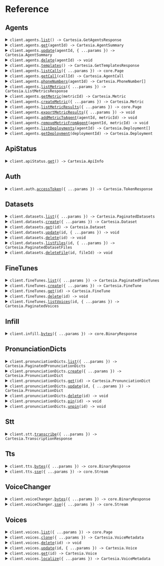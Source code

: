 # Reference

## Agents

<details><summary><code>client.agents.<a href="/src/api/resources/agents/client/Client.ts">list</a>() -> Cartesia.GetAgentsResponse</code></summary>
<dl>
<dd>

#### 📝 Description

<dl>
<dd>

<dl>
<dd>

Lists all agents associated with your account.

</dd>
</dl>
</dd>
</dl>

#### 🔌 Usage

<dl>
<dd>

<dl>
<dd>

```typescript
await client.agents.list();
```

</dd>
</dl>
</dd>
</dl>

#### ⚙️ Parameters

<dl>
<dd>

<dl>
<dd>

**requestOptions:** `Agents.RequestOptions`

</dd>
</dl>
</dd>
</dl>

</dd>
</dl>
</details>

<details><summary><code>client.agents.<a href="/src/api/resources/agents/client/Client.ts">get</a>(agentId) -> Cartesia.AgentSummary</code></summary>
<dl>
<dd>

#### 📝 Description

<dl>
<dd>

<dl>
<dd>

Returns the details of a specific agent. To create an agent, use the CLI or the Playground for the best experience and integration with Github.

</dd>
</dl>
</dd>
</dl>

#### 🔌 Usage

<dl>
<dd>

<dl>
<dd>

```typescript
await client.agents.get("agent_123");
```

</dd>
</dl>
</dd>
</dl>

#### ⚙️ Parameters

<dl>
<dd>

<dl>
<dd>

**agentId:** `string` — The ID of the agent.

</dd>
</dl>

<dl>
<dd>

**requestOptions:** `Agents.RequestOptions`

</dd>
</dl>
</dd>
</dl>

</dd>
</dl>
</details>

<details><summary><code>client.agents.<a href="/src/api/resources/agents/client/Client.ts">update</a>(agentId, { ...params }) -> Cartesia.AgentSummary</code></summary>
<dl>
<dd>

#### 🔌 Usage

<dl>
<dd>

<dl>
<dd>

```typescript
await client.agents.update("agent_123", {
    ttsVoice: "bf0a246a-8642-498a-9950-80c35e9276b5",
    ttsLanguage: "en",
});
```

</dd>
</dl>
</dd>
</dl>

#### ⚙️ Parameters

<dl>
<dd>

<dl>
<dd>

**agentId:** `string` — The ID of the agent.

</dd>
</dl>

<dl>
<dd>

**request:** `Cartesia.UpdateAgentRequest`

</dd>
</dl>

<dl>
<dd>

**requestOptions:** `Agents.RequestOptions`

</dd>
</dl>
</dd>
</dl>

</dd>
</dl>
</details>

<details><summary><code>client.agents.<a href="/src/api/resources/agents/client/Client.ts">delete</a>(agentId) -> void</code></summary>
<dl>
<dd>

#### 🔌 Usage

<dl>
<dd>

<dl>
<dd>

```typescript
await client.agents.delete("agent_id");
```

</dd>
</dl>
</dd>
</dl>

#### ⚙️ Parameters

<dl>
<dd>

<dl>
<dd>

**agentId:** `string` — The ID of the agent.

</dd>
</dl>

<dl>
<dd>

**requestOptions:** `Agents.RequestOptions`

</dd>
</dl>
</dd>
</dl>

</dd>
</dl>
</details>

<details><summary><code>client.agents.<a href="/src/api/resources/agents/client/Client.ts">templates</a>() -> Cartesia.GetTemplatesResponse</code></summary>
<dl>
<dd>

#### 📝 Description

<dl>
<dd>

<dl>
<dd>

List of public, Cartesia-provided agent templates to help you get started.

</dd>
</dl>
</dd>
</dl>

#### 🔌 Usage

<dl>
<dd>

<dl>
<dd>

```typescript
await client.agents.templates();
```

</dd>
</dl>
</dd>
</dl>

#### ⚙️ Parameters

<dl>
<dd>

<dl>
<dd>

**requestOptions:** `Agents.RequestOptions`

</dd>
</dl>
</dd>
</dl>

</dd>
</dl>
</details>

<details><summary><code>client.agents.<a href="/src/api/resources/agents/client/Client.ts">listCalls</a>({ ...params }) -> core.Page<Cartesia.AgentCall></code></summary>
<dl>
<dd>

#### 📝 Description

<dl>
<dd>

<dl>
<dd>

Lists calls sorted by start time in descending order for a specific agent. `agent_id` is required and if you want to include `transcript` in the response, add `expand=transcript` to the request. This endpoint is paginated.

</dd>
</dl>
</dd>
</dl>

#### 🔌 Usage

<dl>
<dd>

<dl>
<dd>

```typescript
const response = await client.agents.listCalls({
    agentId: "agent_id",
});
for await (const item of response) {
    console.log(item);
}

// Or you can manually iterate page-by-page
let page = await client.agents.listCalls({
    agentId: "agent_id",
});
while (page.hasNextPage()) {
    page = page.getNextPage();
}
```

</dd>
</dl>
</dd>
</dl>

#### ⚙️ Parameters

<dl>
<dd>

<dl>
<dd>

**request:** `Cartesia.ListCallsRequest`

</dd>
</dl>

<dl>
<dd>

**requestOptions:** `Agents.RequestOptions`

</dd>
</dl>
</dd>
</dl>

</dd>
</dl>
</details>

<details><summary><code>client.agents.<a href="/src/api/resources/agents/client/Client.ts">getCall</a>(callId) -> Cartesia.AgentCall</code></summary>
<dl>
<dd>

#### 🔌 Usage

<dl>
<dd>

<dl>
<dd>

```typescript
await client.agents.getCall("ac_abc123");
```

</dd>
</dl>
</dd>
</dl>

#### ⚙️ Parameters

<dl>
<dd>

<dl>
<dd>

**callId:** `string` — The ID of the call.

</dd>
</dl>

<dl>
<dd>

**requestOptions:** `Agents.RequestOptions`

</dd>
</dl>
</dd>
</dl>

</dd>
</dl>
</details>

<details><summary><code>client.agents.<a href="/src/api/resources/agents/client/Client.ts">phoneNumbers</a>(agentId) -> Cartesia.PhoneNumber[]</code></summary>
<dl>
<dd>

#### 📝 Description

<dl>
<dd>

<dl>
<dd>

List the phone numbers associated with an agent. Currently, you can only have one phone number per agent and these are provisioned by Cartesia.

</dd>
</dl>
</dd>
</dl>

#### 🔌 Usage

<dl>
<dd>

<dl>
<dd>

```typescript
await client.agents.phoneNumbers("agent_demo");
```

</dd>
</dl>
</dd>
</dl>

#### ⚙️ Parameters

<dl>
<dd>

<dl>
<dd>

**agentId:** `string` — The ID of the agent.

</dd>
</dl>

<dl>
<dd>

**requestOptions:** `Agents.RequestOptions`

</dd>
</dl>
</dd>
</dl>

</dd>
</dl>
</details>

<details><summary><code>client.agents.<a href="/src/api/resources/agents/client/Client.ts">listMetrics</a>({ ...params }) -> Cartesia.ListMetricsResponse</code></summary>
<dl>
<dd>

#### 📝 Description

<dl>
<dd>

<dl>
<dd>

List of all LLM-as-a-Judge metrics owned by your account.

</dd>
</dl>
</dd>
</dl>

#### 🔌 Usage

<dl>
<dd>

<dl>
<dd>

```typescript
await client.agents.listMetrics();
```

</dd>
</dl>
</dd>
</dl>

#### ⚙️ Parameters

<dl>
<dd>

<dl>
<dd>

**request:** `Cartesia.ListMetricsRequest`

</dd>
</dl>

<dl>
<dd>

**requestOptions:** `Agents.RequestOptions`

</dd>
</dl>
</dd>
</dl>

</dd>
</dl>
</details>

<details><summary><code>client.agents.<a href="/src/api/resources/agents/client/Client.ts">getMetric</a>(metricId) -> Cartesia.Metric</code></summary>
<dl>
<dd>

#### 📝 Description

<dl>
<dd>

<dl>
<dd>

Get a metric by its ID.

</dd>
</dl>
</dd>
</dl>

#### 🔌 Usage

<dl>
<dd>

<dl>
<dd>

```typescript
await client.agents.getMetric("am_abc123");
```

</dd>
</dl>
</dd>
</dl>

#### ⚙️ Parameters

<dl>
<dd>

<dl>
<dd>

**metricId:** `string` — The ID of the metric.

</dd>
</dl>

<dl>
<dd>

**requestOptions:** `Agents.RequestOptions`

</dd>
</dl>
</dd>
</dl>

</dd>
</dl>
</details>

<details><summary><code>client.agents.<a href="/src/api/resources/agents/client/Client.ts">createMetric</a>({ ...params }) -> Cartesia.Metric</code></summary>
<dl>
<dd>

#### 📝 Description

<dl>
<dd>

<dl>
<dd>

Create a new metric.

</dd>
</dl>
</dd>
</dl>

#### 🔌 Usage

<dl>
<dd>

<dl>
<dd>

```typescript
await client.agents.createMetric({
    name: "evaluate-user-satisfaction",
    displayName: "Evaluate User Satisfaction",
    prompt: "Task:\nEvaluate how engaged and satisfied the user is with the conversation. Engagement may be shown through active interest in the agent\u2019s products/services, expressing that the agent was helpful, or indicating they would want to interact again.\n\nDecision Logic:\n- If the user shows strong engagement (asks detailed follow-up questions, expresses high interest, compliments the agent, or states they would use the service/agent again) \u2192 classify as HIGH_SATISFACTION\n- If the user shows some engagement (asks a few relevant questions, shows mild interest, or gives neutral feedback) \u2192 classify as MEDIUM_SATISFACTION\n- If the user shows little or no engagement (short answers, off-topic responses, disinterest, no signs of satisfaction) \u2192 classify as LOW_SATISFACTION\n\nNotes:\n- Engagement can be verbal (explicit statements of interest) or behavioral (asking more about features, prices, benefits, or next steps).\n- Expressions of satisfaction, gratitude, or willingness to call again count as positive engagement.\n- Ignore scripted greetings or polite closings unless they contain genuine feedback.\n\nReturn:\nOnly output the exact category name as a string: HIGH_SATISFACTION, MEDIUM_SATISFACTION, or LOW_SATISFACTION.\n",
});
```

</dd>
</dl>
</dd>
</dl>

#### ⚙️ Parameters

<dl>
<dd>

<dl>
<dd>

**request:** `Cartesia.CreateMetricRequest`

</dd>
</dl>

<dl>
<dd>

**requestOptions:** `Agents.RequestOptions`

</dd>
</dl>
</dd>
</dl>

</dd>
</dl>
</details>

<details><summary><code>client.agents.<a href="/src/api/resources/agents/client/Client.ts">listMetricResults</a>({ ...params }) -> core.Page<Cartesia.MetricResult></code></summary>
<dl>
<dd>

#### 📝 Description

<dl>
<dd>

<dl>
<dd>

Paginated list of metric results. Filter results using the query parameters,

</dd>
</dl>
</dd>
</dl>

#### 🔌 Usage

<dl>
<dd>

<dl>
<dd>

```typescript
const response = await client.agents.listMetricResults();
for await (const item of response) {
    console.log(item);
}

// Or you can manually iterate page-by-page
let page = await client.agents.listMetricResults();
while (page.hasNextPage()) {
    page = page.getNextPage();
}
```

</dd>
</dl>
</dd>
</dl>

#### ⚙️ Parameters

<dl>
<dd>

<dl>
<dd>

**request:** `Cartesia.ListMetricResultsRequest`

</dd>
</dl>

<dl>
<dd>

**requestOptions:** `Agents.RequestOptions`

</dd>
</dl>
</dd>
</dl>

</dd>
</dl>
</details>

<details><summary><code>client.agents.<a href="/src/api/resources/agents/client/Client.ts">exportMetricResults</a>({ ...params }) -> void</code></summary>
<dl>
<dd>

#### 📝 Description

<dl>
<dd>

<dl>
<dd>

Export metric results to a CSV file. This endpoint is paginated with a default of 10 results per page and maximum of 100 results per page. Information on pagination can be found in the headers `x-has-more`, `x-limit`, and `x-next-page`.

</dd>
</dl>
</dd>
</dl>

#### 🔌 Usage

<dl>
<dd>

<dl>
<dd>

```typescript
await client.agents.exportMetricResults();
```

</dd>
</dl>
</dd>
</dl>

#### ⚙️ Parameters

<dl>
<dd>

<dl>
<dd>

**request:** `Cartesia.ExportMetricResultsRequest`

</dd>
</dl>

<dl>
<dd>

**requestOptions:** `Agents.RequestOptions`

</dd>
</dl>
</dd>
</dl>

</dd>
</dl>
</details>

<details><summary><code>client.agents.<a href="/src/api/resources/agents/client/Client.ts">addMetricToAgent</a>(agentId, metricId) -> void</code></summary>
<dl>
<dd>

#### 📝 Description

<dl>
<dd>

<dl>
<dd>

Add a metric to an agent. Once the metric is added, it will be run on all calls made to the agent automatically from that point onwards.

</dd>
</dl>
</dd>
</dl>

#### 🔌 Usage

<dl>
<dd>

<dl>
<dd>

```typescript
await client.agents.addMetricToAgent("agent_id", "metric_id");
```

</dd>
</dl>
</dd>
</dl>

#### ⚙️ Parameters

<dl>
<dd>

<dl>
<dd>

**agentId:** `string` — The ID of the agent.

</dd>
</dl>

<dl>
<dd>

**metricId:** `string` — The ID of the metric.

</dd>
</dl>

<dl>
<dd>

**requestOptions:** `Agents.RequestOptions`

</dd>
</dl>
</dd>
</dl>

</dd>
</dl>
</details>

<details><summary><code>client.agents.<a href="/src/api/resources/agents/client/Client.ts">removeMetricFromAgent</a>(agentId, metricId) -> void</code></summary>
<dl>
<dd>

#### 📝 Description

<dl>
<dd>

<dl>
<dd>

Remove a metric from an agent. Once the metric is removed, it will no longer be run on all calls made to the agent automatically from that point onwards. Existing metric results will remain.

</dd>
</dl>
</dd>
</dl>

#### 🔌 Usage

<dl>
<dd>

<dl>
<dd>

```typescript
await client.agents.removeMetricFromAgent("agent_id", "metric_id");
```

</dd>
</dl>
</dd>
</dl>

#### ⚙️ Parameters

<dl>
<dd>

<dl>
<dd>

**agentId:** `string`

</dd>
</dl>

<dl>
<dd>

**metricId:** `string` — The ID of the metric.

</dd>
</dl>

<dl>
<dd>

**requestOptions:** `Agents.RequestOptions`

</dd>
</dl>
</dd>
</dl>

</dd>
</dl>
</details>

<details><summary><code>client.agents.<a href="/src/api/resources/agents/client/Client.ts">listDeployments</a>(agentId) -> Cartesia.Deployment[]</code></summary>
<dl>
<dd>

#### 📝 Description

<dl>
<dd>

<dl>
<dd>

List of all deployments associated with an agent.

</dd>
</dl>
</dd>
</dl>

#### 🔌 Usage

<dl>
<dd>

<dl>
<dd>

```typescript
await client.agents.listDeployments("agent_demo");
```

</dd>
</dl>
</dd>
</dl>

#### ⚙️ Parameters

<dl>
<dd>

<dl>
<dd>

**agentId:** `string` — The ID of the agent.

</dd>
</dl>

<dl>
<dd>

**requestOptions:** `Agents.RequestOptions`

</dd>
</dl>
</dd>
</dl>

</dd>
</dl>
</details>

<details><summary><code>client.agents.<a href="/src/api/resources/agents/client/Client.ts">getDeployment</a>(deploymentId) -> Cartesia.Deployment</code></summary>
<dl>
<dd>

#### 📝 Description

<dl>
<dd>

<dl>
<dd>

Get a deployment by its ID.

</dd>
</dl>
</dd>
</dl>

#### 🔌 Usage

<dl>
<dd>

<dl>
<dd>

```typescript
await client.agents.getDeployment("ad_abc123");
```

</dd>
</dl>
</dd>
</dl>

#### ⚙️ Parameters

<dl>
<dd>

<dl>
<dd>

**deploymentId:** `string` — The ID of the deployment.

</dd>
</dl>

<dl>
<dd>

**requestOptions:** `Agents.RequestOptions`

</dd>
</dl>
</dd>
</dl>

</dd>
</dl>
</details>

## ApiStatus

<details><summary><code>client.apiStatus.<a href="/src/api/resources/apiStatus/client/Client.ts">get</a>() -> Cartesia.ApiInfo</code></summary>
<dl>
<dd>

#### 🔌 Usage

<dl>
<dd>

<dl>
<dd>

```typescript
await client.apiStatus.get();
```

</dd>
</dl>
</dd>
</dl>

#### ⚙️ Parameters

<dl>
<dd>

<dl>
<dd>

**requestOptions:** `ApiStatus.RequestOptions`

</dd>
</dl>
</dd>
</dl>

</dd>
</dl>
</details>

## Auth

<details><summary><code>client.auth.<a href="/src/api/resources/auth/client/Client.ts">accessToken</a>({ ...params }) -> Cartesia.TokenResponse</code></summary>
<dl>
<dd>

#### 📝 Description

<dl>
<dd>

<dl>
<dd>

Generates a new Access Token for the client. These tokens are short-lived and should be used to make requests to the API from authenticated clients.

</dd>
</dl>
</dd>
</dl>

#### 🔌 Usage

<dl>
<dd>

<dl>
<dd>

```typescript
await client.auth.accessToken({
    grants: {
        tts: true,
        stt: true,
    },
    expiresIn: 60,
});
```

</dd>
</dl>
</dd>
</dl>

#### ⚙️ Parameters

<dl>
<dd>

<dl>
<dd>

**request:** `Cartesia.TokenRequest`

</dd>
</dl>

<dl>
<dd>

**requestOptions:** `Auth.RequestOptions`

</dd>
</dl>
</dd>
</dl>

</dd>
</dl>
</details>

## Datasets

<details><summary><code>client.datasets.<a href="/src/api/resources/datasets/client/Client.ts">list</a>({ ...params }) -> Cartesia.PaginatedDatasets</code></summary>
<dl>
<dd>

#### 📝 Description

<dl>
<dd>

<dl>
<dd>

Paginated list of datasets

</dd>
</dl>
</dd>
</dl>

#### 🔌 Usage

<dl>
<dd>

<dl>
<dd>

```typescript
await client.datasets.list();
```

</dd>
</dl>
</dd>
</dl>

#### ⚙️ Parameters

<dl>
<dd>

<dl>
<dd>

**request:** `Cartesia.ListDatasetsRequest`

</dd>
</dl>

<dl>
<dd>

**requestOptions:** `Datasets.RequestOptions`

</dd>
</dl>
</dd>
</dl>

</dd>
</dl>
</details>

<details><summary><code>client.datasets.<a href="/src/api/resources/datasets/client/Client.ts">create</a>({ ...params }) -> Cartesia.Dataset</code></summary>
<dl>
<dd>

#### 📝 Description

<dl>
<dd>

<dl>
<dd>

Create a new dataset

</dd>
</dl>
</dd>
</dl>

#### 🔌 Usage

<dl>
<dd>

<dl>
<dd>

```typescript
await client.datasets.create({
    name: "name",
    description: "description",
});
```

</dd>
</dl>
</dd>
</dl>

#### ⚙️ Parameters

<dl>
<dd>

<dl>
<dd>

**request:** `Cartesia.CreateDatasetRequest`

</dd>
</dl>

<dl>
<dd>

**requestOptions:** `Datasets.RequestOptions`

</dd>
</dl>
</dd>
</dl>

</dd>
</dl>
</details>

<details><summary><code>client.datasets.<a href="/src/api/resources/datasets/client/Client.ts">get</a>(id) -> Cartesia.Dataset</code></summary>
<dl>
<dd>

#### 📝 Description

<dl>
<dd>

<dl>
<dd>

Retrieve a specific dataset by ID

</dd>
</dl>
</dd>
</dl>

#### 🔌 Usage

<dl>
<dd>

<dl>
<dd>

```typescript
await client.datasets.get("id");
```

</dd>
</dl>
</dd>
</dl>

#### ⚙️ Parameters

<dl>
<dd>

<dl>
<dd>

**id:** `string` — ID of the dataset to retrieve

</dd>
</dl>

<dl>
<dd>

**requestOptions:** `Datasets.RequestOptions`

</dd>
</dl>
</dd>
</dl>

</dd>
</dl>
</details>

<details><summary><code>client.datasets.<a href="/src/api/resources/datasets/client/Client.ts">update</a>(id, { ...params }) -> void</code></summary>
<dl>
<dd>

#### 📝 Description

<dl>
<dd>

<dl>
<dd>

Update an existing dataset

</dd>
</dl>
</dd>
</dl>

#### 🔌 Usage

<dl>
<dd>

<dl>
<dd>

```typescript
await client.datasets.update("id", {
    name: "name",
    description: "description",
});
```

</dd>
</dl>
</dd>
</dl>

#### ⚙️ Parameters

<dl>
<dd>

<dl>
<dd>

**id:** `string` — ID of the dataset to update

</dd>
</dl>

<dl>
<dd>

**request:** `Cartesia.UpdateDatasetRequest`

</dd>
</dl>

<dl>
<dd>

**requestOptions:** `Datasets.RequestOptions`

</dd>
</dl>
</dd>
</dl>

</dd>
</dl>
</details>

<details><summary><code>client.datasets.<a href="/src/api/resources/datasets/client/Client.ts">delete</a>(id) -> void</code></summary>
<dl>
<dd>

#### 📝 Description

<dl>
<dd>

<dl>
<dd>

Delete a dataset

</dd>
</dl>
</dd>
</dl>

#### 🔌 Usage

<dl>
<dd>

<dl>
<dd>

```typescript
await client.datasets.delete("id");
```

</dd>
</dl>
</dd>
</dl>

#### ⚙️ Parameters

<dl>
<dd>

<dl>
<dd>

**id:** `string` — ID of the dataset to delete

</dd>
</dl>

<dl>
<dd>

**requestOptions:** `Datasets.RequestOptions`

</dd>
</dl>
</dd>
</dl>

</dd>
</dl>
</details>

<details><summary><code>client.datasets.<a href="/src/api/resources/datasets/client/Client.ts">listFiles</a>(id, { ...params }) -> Cartesia.PaginatedDatasetFiles</code></summary>
<dl>
<dd>

#### 📝 Description

<dl>
<dd>

<dl>
<dd>

Paginated list of files in a dataset

</dd>
</dl>
</dd>
</dl>

#### 🔌 Usage

<dl>
<dd>

<dl>
<dd>

```typescript
await client.datasets.listFiles("id");
```

</dd>
</dl>
</dd>
</dl>

#### ⚙️ Parameters

<dl>
<dd>

<dl>
<dd>

**id:** `string` — ID of the dataset to list files from

</dd>
</dl>

<dl>
<dd>

**request:** `Cartesia.ListDatasetFilesRequest`

</dd>
</dl>

<dl>
<dd>

**requestOptions:** `Datasets.RequestOptions`

</dd>
</dl>
</dd>
</dl>

</dd>
</dl>
</details>

<details><summary><code>client.datasets.<a href="/src/api/resources/datasets/client/Client.ts">deleteFile</a>(id, fileId) -> void</code></summary>
<dl>
<dd>

#### 📝 Description

<dl>
<dd>

<dl>
<dd>

Remove a file from a dataset

</dd>
</dl>
</dd>
</dl>

#### 🔌 Usage

<dl>
<dd>

<dl>
<dd>

```typescript
await client.datasets.deleteFile("id", "fileID");
```

</dd>
</dl>
</dd>
</dl>

#### ⚙️ Parameters

<dl>
<dd>

<dl>
<dd>

**id:** `string` — ID of the dataset containing the file

</dd>
</dl>

<dl>
<dd>

**fileId:** `string` — ID of the file to remove

</dd>
</dl>

<dl>
<dd>

**requestOptions:** `Datasets.RequestOptions`

</dd>
</dl>
</dd>
</dl>

</dd>
</dl>
</details>

## FineTunes

<details><summary><code>client.fineTunes.<a href="/src/api/resources/fineTunes/client/Client.ts">list</a>({ ...params }) -> Cartesia.PaginatedFineTunes</code></summary>
<dl>
<dd>

#### 📝 Description

<dl>
<dd>

<dl>
<dd>

Paginated list of all fine-tunes for the authenticated user

</dd>
</dl>
</dd>
</dl>

#### 🔌 Usage

<dl>
<dd>

<dl>
<dd>

```typescript
await client.fineTunes.list();
```

</dd>
</dl>
</dd>
</dl>

#### ⚙️ Parameters

<dl>
<dd>

<dl>
<dd>

**request:** `Cartesia.ListFineTunesRequest`

</dd>
</dl>

<dl>
<dd>

**requestOptions:** `FineTunes.RequestOptions`

</dd>
</dl>
</dd>
</dl>

</dd>
</dl>
</details>

<details><summary><code>client.fineTunes.<a href="/src/api/resources/fineTunes/client/Client.ts">create</a>({ ...params }) -> Cartesia.FineTune</code></summary>
<dl>
<dd>

#### 📝 Description

<dl>
<dd>

<dl>
<dd>

Create a new fine-tune

</dd>
</dl>
</dd>
</dl>

#### 🔌 Usage

<dl>
<dd>

<dl>
<dd>

```typescript
await client.fineTunes.create({
    name: "name",
    description: "description",
    language: "language",
    modelId: "model_id",
    dataset: "dataset",
});
```

</dd>
</dl>
</dd>
</dl>

#### ⚙️ Parameters

<dl>
<dd>

<dl>
<dd>

**request:** `Cartesia.CreateFineTuneRequest`

</dd>
</dl>

<dl>
<dd>

**requestOptions:** `FineTunes.RequestOptions`

</dd>
</dl>
</dd>
</dl>

</dd>
</dl>
</details>

<details><summary><code>client.fineTunes.<a href="/src/api/resources/fineTunes/client/Client.ts">get</a>(id) -> Cartesia.FineTune</code></summary>
<dl>
<dd>

#### 📝 Description

<dl>
<dd>

<dl>
<dd>

Retrieve a specific fine-tune by ID

</dd>
</dl>
</dd>
</dl>

#### 🔌 Usage

<dl>
<dd>

<dl>
<dd>

```typescript
await client.fineTunes.get("id");
```

</dd>
</dl>
</dd>
</dl>

#### ⚙️ Parameters

<dl>
<dd>

<dl>
<dd>

**id:** `string` — ID of the fine-tune to retrieve

</dd>
</dl>

<dl>
<dd>

**requestOptions:** `FineTunes.RequestOptions`

</dd>
</dl>
</dd>
</dl>

</dd>
</dl>
</details>

<details><summary><code>client.fineTunes.<a href="/src/api/resources/fineTunes/client/Client.ts">delete</a>(id) -> void</code></summary>
<dl>
<dd>

#### 📝 Description

<dl>
<dd>

<dl>
<dd>

Delete a fine-tune

</dd>
</dl>
</dd>
</dl>

#### 🔌 Usage

<dl>
<dd>

<dl>
<dd>

```typescript
await client.fineTunes.delete("id");
```

</dd>
</dl>
</dd>
</dl>

#### ⚙️ Parameters

<dl>
<dd>

<dl>
<dd>

**id:** `string` — ID of the fine-tune to delete

</dd>
</dl>

<dl>
<dd>

**requestOptions:** `FineTunes.RequestOptions`

</dd>
</dl>
</dd>
</dl>

</dd>
</dl>
</details>

<details><summary><code>client.fineTunes.<a href="/src/api/resources/fineTunes/client/Client.ts">listVoices</a>(id, { ...params }) -> Cartesia.PaginatedVoices</code></summary>
<dl>
<dd>

#### 📝 Description

<dl>
<dd>

<dl>
<dd>

List all voices created from a fine-tune

</dd>
</dl>
</dd>
</dl>

#### 🔌 Usage

<dl>
<dd>

<dl>
<dd>

```typescript
await client.fineTunes.listVoices("id");
```

</dd>
</dl>
</dd>
</dl>

#### ⚙️ Parameters

<dl>
<dd>

<dl>
<dd>

**id:** `string` — ID of the fine-tune to list voices from

</dd>
</dl>

<dl>
<dd>

**request:** `Cartesia.ListVoicesRequest`

</dd>
</dl>

<dl>
<dd>

**requestOptions:** `FineTunes.RequestOptions`

</dd>
</dl>
</dd>
</dl>

</dd>
</dl>
</details>

## Infill

<details><summary><code>client.infill.<a href="/src/api/resources/infill/client/Client.ts">bytes</a>({ ...params }) -> core.BinaryResponse</code></summary>
<dl>
<dd>

#### 📝 Description

<dl>
<dd>

<dl>
<dd>

Generate audio that smoothly connects two existing audio segments. This is useful for inserting new speech between existing speech segments while maintaining natural transitions.

**The cost is 1 credit per character of the infill text plus a fixed cost of 300 credits.**

Infilling is only available on `sonic-2` at this time.

At least one of `left_audio` or `right_audio` must be provided.

As with all generative models, there's some inherent variability, but here's some tips we recommend to get the best results from infill:

- Use longer infill transcripts
    - This gives the model more flexibility to adapt to the rest of the audio
- Target natural pauses in the audio when deciding where to clip
    - This means you don't need word-level timestamps to be as precise
- Clip right up to the start and end of the audio segment you want infilled, keeping as much silence in the left/right audio segments as possible
    - This helps the model generate more natural transitions
      </dd>
      </dl>
      </dd>
      </dl>

#### 🔌 Usage

<dl>
<dd>

<dl>
<dd>

```typescript
await client.infill.bytes({
    leftAudio: fs.createReadStream("/path/to/your/file"),
    rightAudio: fs.createReadStream("/path/to/your/file"),
    modelId: "sonic-2",
    language: "en",
    transcript: "middle segment",
    voiceId: "694f9389-aac1-45b6-b726-9d9369183238",
    outputFormatContainer: "mp3",
    outputFormatSampleRate: 44100,
    outputFormatBitRate: 128000,
});
```

</dd>
</dl>
</dd>
</dl>

#### ⚙️ Parameters

<dl>
<dd>

<dl>
<dd>

**request:** `Cartesia.InfillBytesRequest`

</dd>
</dl>

<dl>
<dd>

**requestOptions:** `Infill.RequestOptions`

</dd>
</dl>
</dd>
</dl>

</dd>
</dl>
</details>

## PronunciationDicts

<details><summary><code>client.pronunciationDicts.<a href="/src/api/resources/pronunciationDicts/client/Client.ts">list</a>({ ...params }) -> Cartesia.PaginatedPronunciationDicts</code></summary>
<dl>
<dd>

#### 📝 Description

<dl>
<dd>

<dl>
<dd>

List all pronunciation dictionaries for the authenticated user

</dd>
</dl>
</dd>
</dl>

#### 🔌 Usage

<dl>
<dd>

<dl>
<dd>

```typescript
await client.pronunciationDicts.list();
```

</dd>
</dl>
</dd>
</dl>

#### ⚙️ Parameters

<dl>
<dd>

<dl>
<dd>

**request:** `Cartesia.ListPronunciationDictsRequest`

</dd>
</dl>

<dl>
<dd>

**requestOptions:** `PronunciationDicts.RequestOptions`

</dd>
</dl>
</dd>
</dl>

</dd>
</dl>
</details>

<details><summary><code>client.pronunciationDicts.<a href="/src/api/resources/pronunciationDicts/client/Client.ts">create</a>({ ...params }) -> Cartesia.PronunciationDict</code></summary>
<dl>
<dd>

#### 📝 Description

<dl>
<dd>

<dl>
<dd>

Create a new pronunciation dictionary

</dd>
</dl>
</dd>
</dl>

#### 🔌 Usage

<dl>
<dd>

<dl>
<dd>

```typescript
await client.pronunciationDicts.create({
    name: "name",
    items: undefined,
});
```

</dd>
</dl>
</dd>
</dl>

#### ⚙️ Parameters

<dl>
<dd>

<dl>
<dd>

**request:** `Cartesia.CreatePronunciationDictRequest`

</dd>
</dl>

<dl>
<dd>

**requestOptions:** `PronunciationDicts.RequestOptions`

</dd>
</dl>
</dd>
</dl>

</dd>
</dl>
</details>

<details><summary><code>client.pronunciationDicts.<a href="/src/api/resources/pronunciationDicts/client/Client.ts">get</a>(id) -> Cartesia.PronunciationDict</code></summary>
<dl>
<dd>

#### 📝 Description

<dl>
<dd>

<dl>
<dd>

Retrieve a specific pronunciation dictionary by ID

</dd>
</dl>
</dd>
</dl>

#### 🔌 Usage

<dl>
<dd>

<dl>
<dd>

```typescript
await client.pronunciationDicts.get("id");
```

</dd>
</dl>
</dd>
</dl>

#### ⚙️ Parameters

<dl>
<dd>

<dl>
<dd>

**id:** `string` — ID of the pronunciation dictionary to retrieve

</dd>
</dl>

<dl>
<dd>

**requestOptions:** `PronunciationDicts.RequestOptions`

</dd>
</dl>
</dd>
</dl>

</dd>
</dl>
</details>

<details><summary><code>client.pronunciationDicts.<a href="/src/api/resources/pronunciationDicts/client/Client.ts">update</a>(id, { ...params }) -> Cartesia.PronunciationDict</code></summary>
<dl>
<dd>

#### 📝 Description

<dl>
<dd>

<dl>
<dd>

Update a pronunciation dictionary

</dd>
</dl>
</dd>
</dl>

#### 🔌 Usage

<dl>
<dd>

<dl>
<dd>

```typescript
await client.pronunciationDicts.update("id", {
    name: undefined,
    items: undefined,
});
```

</dd>
</dl>
</dd>
</dl>

#### ⚙️ Parameters

<dl>
<dd>

<dl>
<dd>

**id:** `string` — ID of the pronunciation dictionary to update

</dd>
</dl>

<dl>
<dd>

**request:** `Cartesia.UpdatePronunciationDictRequest`

</dd>
</dl>

<dl>
<dd>

**requestOptions:** `PronunciationDicts.RequestOptions`

</dd>
</dl>
</dd>
</dl>

</dd>
</dl>
</details>

<details><summary><code>client.pronunciationDicts.<a href="/src/api/resources/pronunciationDicts/client/Client.ts">delete</a>(id) -> void</code></summary>
<dl>
<dd>

#### 📝 Description

<dl>
<dd>

<dl>
<dd>

Delete a pronunciation dictionary

</dd>
</dl>
</dd>
</dl>

#### 🔌 Usage

<dl>
<dd>

<dl>
<dd>

```typescript
await client.pronunciationDicts.delete("id");
```

</dd>
</dl>
</dd>
</dl>

#### ⚙️ Parameters

<dl>
<dd>

<dl>
<dd>

**id:** `string` — ID of the pronunciation dictionary to delete

</dd>
</dl>

<dl>
<dd>

**requestOptions:** `PronunciationDicts.RequestOptions`

</dd>
</dl>
</dd>
</dl>

</dd>
</dl>
</details>

<details><summary><code>client.pronunciationDicts.<a href="/src/api/resources/pronunciationDicts/client/Client.ts">pin</a>(id) -> void</code></summary>
<dl>
<dd>

#### 📝 Description

<dl>
<dd>

<dl>
<dd>

Pin a pronunciation dictionary for the authenticated user

</dd>
</dl>
</dd>
</dl>

#### 🔌 Usage

<dl>
<dd>

<dl>
<dd>

```typescript
await client.pronunciationDicts.pin("id");
```

</dd>
</dl>
</dd>
</dl>

#### ⚙️ Parameters

<dl>
<dd>

<dl>
<dd>

**id:** `string` — ID of the pronunciation dictionary to pin

</dd>
</dl>

<dl>
<dd>

**requestOptions:** `PronunciationDicts.RequestOptions`

</dd>
</dl>
</dd>
</dl>

</dd>
</dl>
</details>

<details><summary><code>client.pronunciationDicts.<a href="/src/api/resources/pronunciationDicts/client/Client.ts">unpin</a>(id) -> void</code></summary>
<dl>
<dd>

#### 📝 Description

<dl>
<dd>

<dl>
<dd>

Unpin a pronunciation dictionary for the authenticated user

</dd>
</dl>
</dd>
</dl>

#### 🔌 Usage

<dl>
<dd>

<dl>
<dd>

```typescript
await client.pronunciationDicts.unpin("id");
```

</dd>
</dl>
</dd>
</dl>

#### ⚙️ Parameters

<dl>
<dd>

<dl>
<dd>

**id:** `string` — ID of the pronunciation dictionary to unpin

</dd>
</dl>

<dl>
<dd>

**requestOptions:** `PronunciationDicts.RequestOptions`

</dd>
</dl>
</dd>
</dl>

</dd>
</dl>
</details>

## Stt

<details><summary><code>client.stt.<a href="/src/api/resources/stt/client/Client.ts">transcribe</a>({ ...params }) -> Cartesia.TranscriptionResponse</code></summary>
<dl>
<dd>

#### 📝 Description

<dl>
<dd>

<dl>
<dd>

Transcribes audio files into text using Cartesia's Speech-to-Text API.

Upload an audio file and receive a complete transcription response. Supports arbitrarily long audio files with automatic intelligent chunking for longer audio.

**Supported audio formats:** flac, m4a, mp3, mp4, mpeg, mpga, oga, ogg, wav, webm

**Response format:** Returns JSON with transcribed text, duration, and language. Include `timestamp_granularities: ["word"]` to get word-level timestamps.

**Pricing:** Batch transcription is priced at **1 credit per 2 seconds** of audio processed.

<Note>
For migrating from the OpenAI SDK, see our [OpenAI Whisper to Cartesia Ink Migration Guide](/api-reference/stt/migrate-from-open-ai).
</Note>
</dd>
</dl>
</dd>
</dl>

#### 🔌 Usage

<dl>
<dd>

<dl>
<dd>

```typescript
await client.stt.transcribe({
    file: fs.createReadStream("/path/to/your/file"),
    model: "ink-whisper",
    language: "en",
});
```

</dd>
</dl>
</dd>
</dl>

#### ⚙️ Parameters

<dl>
<dd>

<dl>
<dd>

**request:** `Cartesia.TranscriptionRequest`

</dd>
</dl>

<dl>
<dd>

**requestOptions:** `Stt.RequestOptions`

</dd>
</dl>
</dd>
</dl>

</dd>
</dl>
</details>

## Tts

<details><summary><code>client.tts.<a href="/src/api/resources/tts/client/Client.ts">bytes</a>({ ...params }) -> core.BinaryResponse</code></summary>
<dl>
<dd>

#### 🔌 Usage

<dl>
<dd>

<dl>
<dd>

```typescript
await client.tts.bytes({
    modelId: "sonic-2",
    transcript: "Hello, world!",
    voice: {
        mode: "id",
        id: "694f9389-aac1-45b6-b726-9d9369183238",
    },
    language: "en",
    outputFormat: {
        container: "mp3",
        sampleRate: 44100,
        bitRate: 128000,
    },
});
```

</dd>
</dl>
</dd>
</dl>

#### ⚙️ Parameters

<dl>
<dd>

<dl>
<dd>

**request:** `Cartesia.TtsRequest`

</dd>
</dl>

<dl>
<dd>

**requestOptions:** `Tts.RequestOptions`

</dd>
</dl>
</dd>
</dl>

</dd>
</dl>
</details>

<details><summary><code>client.tts.<a href="/src/api/resources/tts/client/Client.ts">sse</a>({ ...params }) -> core.Stream<Cartesia.WebSocketResponse></code></summary>
<dl>
<dd>

#### 🔌 Usage

<dl>
<dd>

<dl>
<dd>

```typescript
const response = await client.tts.sse({
    modelId: "sonic-2",
    transcript: "Hello, world!",
    voice: {
        mode: "id",
        id: "694f9389-aac1-45b6-b726-9d9369183238",
    },
    language: "en",
    outputFormat: {
        container: "raw",
        sampleRate: 44100,
        encoding: "pcm_f32le",
    },
});
for await (const item of response) {
    console.log(item);
}
```

</dd>
</dl>
</dd>
</dl>

#### ⚙️ Parameters

<dl>
<dd>

<dl>
<dd>

**request:** `Cartesia.TtssseRequest`

</dd>
</dl>

<dl>
<dd>

**requestOptions:** `Tts.RequestOptions`

</dd>
</dl>
</dd>
</dl>

</dd>
</dl>
</details>

## VoiceChanger

<details><summary><code>client.voiceChanger.<a href="/src/api/resources/voiceChanger/client/Client.ts">bytes</a>({ ...params }) -> core.BinaryResponse</code></summary>
<dl>
<dd>

#### 📝 Description

<dl>
<dd>

<dl>
<dd>

Takes an audio file of speech, and returns an audio file of speech spoken with the same intonation, but with a different voice.

This endpoint is priced at 15 characters per second of input audio.

</dd>
</dl>
</dd>
</dl>

#### 🔌 Usage

<dl>
<dd>

<dl>
<dd>

```typescript
await client.voiceChanger.bytes({
    clip: fs.createReadStream("/path/to/your/file"),
    voiceId: "694f9389-aac1-45b6-b726-9d9369183238",
    outputFormatContainer: "mp3",
    outputFormatSampleRate: 44100,
    outputFormatBitRate: 128000,
});
```

</dd>
</dl>
</dd>
</dl>

#### ⚙️ Parameters

<dl>
<dd>

<dl>
<dd>

**request:** `Cartesia.VoiceChangerBytesRequest`

</dd>
</dl>

<dl>
<dd>

**requestOptions:** `VoiceChanger.RequestOptions`

</dd>
</dl>
</dd>
</dl>

</dd>
</dl>
</details>

<details><summary><code>client.voiceChanger.<a href="/src/api/resources/voiceChanger/client/Client.ts">sse</a>({ ...params }) -> core.Stream<Cartesia.StreamingResponse></code></summary>
<dl>
<dd>

#### 🔌 Usage

<dl>
<dd>

<dl>
<dd>

```typescript
const response = await client.voiceChanger.sse({
    clip: fs.createReadStream("/path/to/your/file"),
    voiceId: "694f9389-aac1-45b6-b726-9d9369183238",
    outputFormatContainer: "mp3",
    outputFormatSampleRate: 44100,
    outputFormatBitRate: 128000,
});
for await (const item of response) {
    console.log(item);
}
```

</dd>
</dl>
</dd>
</dl>

#### ⚙️ Parameters

<dl>
<dd>

<dl>
<dd>

**request:** `Cartesia.VoiceChangerSseRequest`

</dd>
</dl>

<dl>
<dd>

**requestOptions:** `VoiceChanger.RequestOptions`

</dd>
</dl>
</dd>
</dl>

</dd>
</dl>
</details>

## Voices

<details><summary><code>client.voices.<a href="/src/api/resources/voices/client/Client.ts">list</a>({ ...params }) -> core.Page<Cartesia.Voice></code></summary>
<dl>
<dd>

#### 🔌 Usage

<dl>
<dd>

<dl>
<dd>

```typescript
const response = await client.voices.list({
    gender: null,
});
for await (const item of response) {
    console.log(item);
}

// Or you can manually iterate page-by-page
let page = await client.voices.list({
    gender: null,
});
while (page.hasNextPage()) {
    page = page.getNextPage();
}
```

</dd>
</dl>
</dd>
</dl>

#### ⚙️ Parameters

<dl>
<dd>

<dl>
<dd>

**request:** `Cartesia.GetVoicesRequest`

</dd>
</dl>

<dl>
<dd>

**requestOptions:** `Voices.RequestOptions`

</dd>
</dl>
</dd>
</dl>

</dd>
</dl>
</details>

<details><summary><code>client.voices.<a href="/src/api/resources/voices/client/Client.ts">clone</a>({ ...params }) -> Cartesia.VoiceMetadata</code></summary>
<dl>
<dd>

#### 📝 Description

<dl>
<dd>

<dl>
<dd>

Clone a high similarity voice from an audio clip. Clones are more similar to the source clip, but may reproduce background noise. For these, use an audio clip about 5 seconds long.

</dd>
</dl>
</dd>
</dl>

#### 🔌 Usage

<dl>
<dd>

<dl>
<dd>

```typescript
await client.voices.clone({
    clip: fs.createReadStream("/path/to/your/file"),
    name: "A high-similarity cloned voice",
    description: "Copied from Cartesia docs",
    language: "en",
});
```

</dd>
</dl>
</dd>
</dl>

#### ⚙️ Parameters

<dl>
<dd>

<dl>
<dd>

**request:** `Cartesia.CloneVoiceRequest`

</dd>
</dl>

<dl>
<dd>

**requestOptions:** `Voices.RequestOptions`

</dd>
</dl>
</dd>
</dl>

</dd>
</dl>
</details>

<details><summary><code>client.voices.<a href="/src/api/resources/voices/client/Client.ts">delete</a>(id) -> void</code></summary>
<dl>
<dd>

#### 🔌 Usage

<dl>
<dd>

<dl>
<dd>

```typescript
await client.voices.delete("id");
```

</dd>
</dl>
</dd>
</dl>

#### ⚙️ Parameters

<dl>
<dd>

<dl>
<dd>

**id:** `Cartesia.VoiceId`

</dd>
</dl>

<dl>
<dd>

**requestOptions:** `Voices.RequestOptions`

</dd>
</dl>
</dd>
</dl>

</dd>
</dl>
</details>

<details><summary><code>client.voices.<a href="/src/api/resources/voices/client/Client.ts">update</a>(id, { ...params }) -> Cartesia.Voice</code></summary>
<dl>
<dd>

#### 📝 Description

<dl>
<dd>

<dl>
<dd>

Update the name, description, and gender of a voice. To set the gender back to the default, set the gender to `null`. If gender is not specified, the gender will not be updated.

</dd>
</dl>
</dd>
</dl>

#### 🔌 Usage

<dl>
<dd>

<dl>
<dd>

```typescript
await client.voices.update("8f7d3c2e-1a2b-3c4d-5e6f-7g8h9i0j1k2l", {
    name: "Sarah Peninsular Spanish",
    description: "Sarah Voice in Peninsular Spanish",
    gender: "feminine",
});
```

</dd>
</dl>
</dd>
</dl>

#### ⚙️ Parameters

<dl>
<dd>

<dl>
<dd>

**id:** `Cartesia.VoiceId`

</dd>
</dl>

<dl>
<dd>

**request:** `Cartesia.UpdateVoiceRequest`

</dd>
</dl>

<dl>
<dd>

**requestOptions:** `Voices.RequestOptions`

</dd>
</dl>
</dd>
</dl>

</dd>
</dl>
</details>

<details><summary><code>client.voices.<a href="/src/api/resources/voices/client/Client.ts">get</a>(id) -> Cartesia.Voice</code></summary>
<dl>
<dd>

#### 🔌 Usage

<dl>
<dd>

<dl>
<dd>

```typescript
await client.voices.get("id");
```

</dd>
</dl>
</dd>
</dl>

#### ⚙️ Parameters

<dl>
<dd>

<dl>
<dd>

**id:** `Cartesia.VoiceId`

</dd>
</dl>

<dl>
<dd>

**requestOptions:** `Voices.RequestOptions`

</dd>
</dl>
</dd>
</dl>

</dd>
</dl>
</details>

<details><summary><code>client.voices.<a href="/src/api/resources/voices/client/Client.ts">localize</a>({ ...params }) -> Cartesia.VoiceMetadata</code></summary>
<dl>
<dd>

#### 📝 Description

<dl>
<dd>

<dl>
<dd>

Create a new voice from an existing voice localized to a new language and dialect.

</dd>
</dl>
</dd>
</dl>

#### 🔌 Usage

<dl>
<dd>

<dl>
<dd>

```typescript
await client.voices.localize({
    voiceId: "694f9389-aac1-45b6-b726-9d9369183238",
    name: "Sarah Peninsular Spanish",
    description: "Sarah Voice in Peninsular Spanish",
    language: "es",
    originalSpeakerGender: "female",
    dialect: "pe",
});
```

</dd>
</dl>
</dd>
</dl>

#### ⚙️ Parameters

<dl>
<dd>

<dl>
<dd>

**request:** `Cartesia.LocalizeVoiceRequest`

</dd>
</dl>

<dl>
<dd>

**requestOptions:** `Voices.RequestOptions`

</dd>
</dl>
</dd>
</dl>

</dd>
</dl>
</details>

